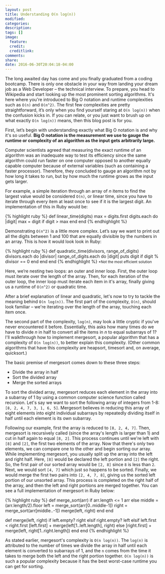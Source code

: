 ```yaml
---
layout: post
title: Understanding O(n log(n))
modified:
categories:
description:
tags: []
image:
  feature:
  credit:
  creditlink:
comments:
share:
date: 2016-06-30T20:04:18-04:00
---
```


The long awaited day has come and you finally graduated from a coding bootcamp. There is only one obstacle in your way from landing your dream job as a Web Developer – the technical interview. To prepare, you head to Wikipedia and start looking up the most prominent sorting algorithms. It's here where you're introduced to Big O notation and runtime complexities such as `O(n)` and `O(n^2)`. The first few complexities are pretty straightforward, it’s only when you find yourself staring at `O(n log(n))` when the confusion kicks in. If you can relate, or you just want to brush up on what exactly `O(n log(n))` means, then this blog post is for you.

First, let’s begin with understanding exactly what Big O notation is and why it's so useful. <strong>Big O notation is the measurement we use to gauge the runtime or complexity of an algorithm as the input gets arbitrarily large.</strong>

Computer scientists agreed that measuring the exact runtime of an algorithm was an inadequate way to test its efficiency since the same algorithm could run faster on one computer opposed to another equally capable computer because of external variables (such as containing a faster processor). Therefore, they concluded to gauge an algorithm not by how long it takes to run, but by how much the runtime grows as the input gets larger.

For example, a simple iteration through an array of <i>n</i> items to find the largest value would be considered `O(n)`, or linear time, since you have to iterate through every item at least once to see if it is the largest digit. An implementation of this in Ruby would be:

{% highlight ruby %}
def linear_time(digits)
  max = digits.first
  digits.each do |digit|
    max = digit if digit > max
  end
end
{% endhighlight %}

Demonstrating `O(n^2)` is a little more complex. Let’s say we want to print out all the digits between 1 and 100 that are equally divisible by the numbers in an array. This is how it would look look in Ruby:

{% highlight ruby %}
def quadratic_time(divisors, range_of_digits)
  divisors.each do |divisor|
    range_of_digits.each do |digit|
      puts digit if digit % divisor == 0
    end
  end
end
{% endhighlight %}
<small>\*Not the most efficient solution</small>

Here, we’re nesting two loops: an outer and inner loop. First, the outer loop must iterate over the length of the array. Then, for each iteration of the outer loop, the inner loop must iterate each item in it's array, finally giving us a runtime of `O(n^2)` or quadratic time.

After a brief explanation of linear and quadratic, let's now to try to tackle the meaning behind `O(n log(n))`. The first part of the complexity, `O(n)`, should look familiar – we're iterating over the length of the array, touching each item once.

The second part of the complexity, `log(n)`, may look a little cryptic if you've never encountered it before. Essentially, this asks how many times do we have to divide <i>n</i> in half to convert all the items in <i>n</i> to equal subarrays of 1? I'll walkthrough how to implement mergesort, a popular algorithm that has a complexity of `O(n log(n))`, to better explain this complexity. (Other common algorithms that have this complexity are heapsort, timesort and, on average, quicksort.)

The basic premise of mergesort comes down to these three steps:
<ul>
  <li>Divide the array in half</li>
  <li>Sort the divided array</li>
  <li>Merge the sorted arrays</li>
</ul>

To sort the divided array, mergesort reduces each element in the array into a subarray of 1 by using a common computer science function called recursion. Let's say we want to sort the following array of integers from 1-8: `[8, 2, 4, 7, 3, 1, 6, 5]`. Mergesort believes in reducing this array of eight elements into eight individual subarrays by repeatedly dividing itself in half until each element is its own subarray.

Following our example, first the array is reduced to `[8, 2, 4, 7]`. Then, mergesort is recursively called (since the array's length is larger than 1) and cut in half again to equal `[8, 2]`. This process continues until we're left with `[8]` and `[2]`, the first two elements of the array. Now that there's only two elements, we can compare one to the other and begin sorting our array. While implementing mergesort, you usually split up the array into the left and right half. Here, `[8]` would be declared the left portion and `[2]` the right. So, the first pair of our sorted array would be `[2, 8]` since `8` is less than `2`. Next, we would sort `[4, 7]` which just so happens to be sorted. Finally, we would merge the first two pairs into `[2, 4, 7, 8]`, giving us the sorted left portion of our unsorted array. This process is completed on the right half of the array, and then the left and right portions are merged together. You can see a full implementation of mergesort in Ruby below:

{% highlight ruby %}
def merge_sort(arr)
  if arr.length <= 1
    arr
  else
    middle = (arr.length/2).floor
    left = merge_sort(arr[0..middle-1])
    right = merge_sort(arr[middle..-1])
    merge(left, right)
  end
end

def merge(left, right)
  if left.empty?
    right
  elsif right.empty?
    left
  elsif left.first < right.first
    [left.first] + merge(left[1..left.length], right)
  else
    [right.first] + merge(left, right[1..right.length])
  end
end
{% endhighlight %}

As stated earlier, mergesort's complexity is `O(n log(n))`. The `log(n)` is attributed to the number of times we divide the array in half until each element is converted to subarrays of 1, and the `n` comes from the time it takes to merge both the left and the right portion together. `O(n log(n))` is such a popular complexity because it has the best worst-case runtime you can get for sorting.
